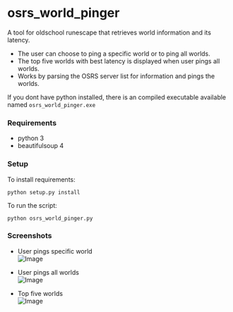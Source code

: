 # osrs_world_pinger
A tool for oldschool runescape that retrieves world information and its latency.
* The user can choose to ping a specific world or to ping all worlds.   
* The top five worlds with best latency is displayed when user pings all worlds.  
* Works by parsing the OSRS server list for information and pings the worlds.

If you dont have python installed, there is an compiled executable available named `osrs_world_pinger.exe`

### Requirements
* python 3
* beautifulsoup 4

### Setup
To install requirements:
```
python setup.py install
```
To run the script:
```
python osrs_world_pinger.py
```

### Screenshots
* User pings specific world  
![Image](https://i.imgur.com/9yJSWtX.png)  

* User pings all worlds  
![Image](https://i.imgur.com/LVVAJyT.png)  

* Top five worlds  
![Image](https://i.imgur.com/B0kJU6Z.png)  

